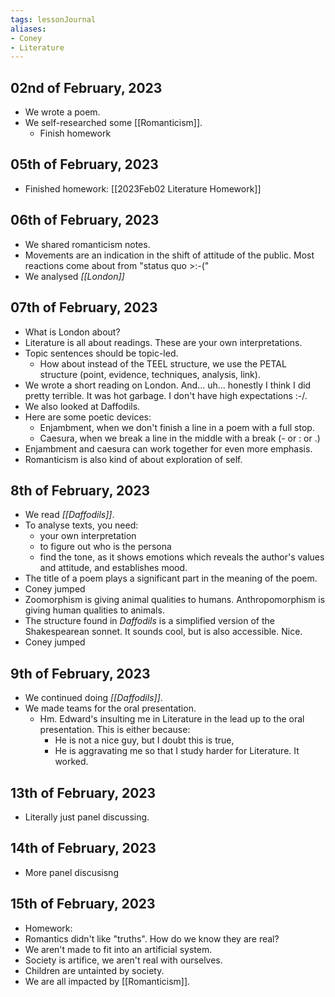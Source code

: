 ```yaml
---
tags: lessonJournal 
aliases:
- Coney
- Literature
---
```


## 02nd of February, 2023

- We wrote a poem.
- We self-researched some [[Romanticism]].
    - Finish homework

## 05th of February, 2023

- Finished homework: [[2023Feb02 Literature Homework]]

## 06th of February, 2023

- We shared romanticism notes.
- Movements are an indication in the shift of attitude of the public. Most reactions come about from "status quo >:-("
- We analysed *[[London]]*

## 07th of February, 2023

- What is London about?
- Literature is all about readings. These are your own interpretations.
- Topic sentences should be topic-led.
    - How about instead of the TEEL structure, we use the PETAL structure (point, evidence, techniques, analysis, link).
- We wrote a short reading on London. And... uh... honestly I think I did pretty terrible. It was hot garbage. I don't have high expectations :-/.
- We also looked at Daffodils.
- Here are some poetic devices:
    - Enjambment, when we don't finish a line in a poem with a full stop. 
    - Caesura, when we break a line in the middle with a break (- or : or .)
- Enjambment and caesura can work together for even more emphasis.
- Romanticism is also kind of about exploration of self.

## 8th of February, 2023

- We read *[[Daffodils]]*.
- To analyse texts, you need: 
    - your own interpretation
    - to figure out who is the persona
    - find the tone, as it shows emotions which reveals the author's values and attitude, and establishes mood.
- The title of a poem plays a significant part in the meaning of the poem.
- Coney jumped
- Zoomorphism is giving animal qualities to humans. Anthropomorphism is giving human qualities to animals.
- The structure found in *Daffodils* is a simplified version of the Shakespearean sonnet. It sounds cool, but is also accessible. Nice.
- Coney jumped

## 9th of February, 2023

- We continued doing *[[Daffodils]]*.
- We made teams for the oral presentation.
    - Hm. Edward's insulting me in Literature in the lead up to the oral presentation. This is either because:
        - He is not a nice guy, but I doubt this is true,
        - He is aggravating me so that I study harder for Literature. It worked.

## 13th of February, 2023

- Literally just panel discussing.

## 14th of February, 2023

- More panel discusisng

## 15th of February, 2023

- Homework: 
- Romantics didn't like "truths". How do we know they are real?
- We aren't made to fit into an artificial system.
- Society is artifice, we aren't real with ourselves.
- Children are untainted by society.
- We are all impacted by [[Romanticism]].